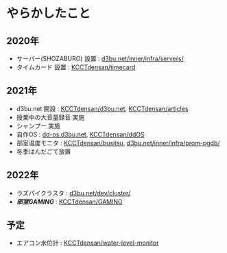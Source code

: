 # やらかしたこと

## 2020年

- サーバー(SHOZABURO) 設置 : [d3bu.net/inner/infra/servers/](https://d3bu.net/inner/infra/servers/)
- タイムカード 設置 : [KCCTdensan/timecard](https://github.com/KCCTdensan/timecard)

## 2021年

- d3bu.net 開設 : [KCCTdensan/d3bu.net](https://github.com/KCCTdensan/d3bu.net), [KCCTdensan/articles](https://github.com/KCCTdensan/articles)
- 授業中の大音量録音 実施
- シャンプー 実施
- 自作OS : [dd-os.d3bu.net](https://dd-os.d3bu.net), [KCCTdensan/ddOS](https://github.com/KCCTdensan/ddOS)
- 部室温度モニタ : [KCCTdensan/busitsu](https://github.com/KCCTdensan/busitsu), [d3bu.net/inner/infra/prom-pgdb/](https://d3bu.net/inner/infra/prom-pgdb/)
- 冬季はんだごて放置

## 2022年

- ラズパイクラスタ : [d3bu.net/dev/cluster/](https://d3bu.net/dev/cluster/)
- ***部室GAMING*** : [KCCTdensan/GAMING](https://github.com/KCCTdensan/GAMING)

## 予定

- エアコン水位計 : [KCCTdensan/water-level-monitor](https://github.com/KCCTdensan/water-level-monitor)
